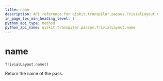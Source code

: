 ```yaml
---
title: name
description: API reference for qiskit.transpiler.passes.TrivialLayout.name
in_page_toc_min_heading_level: 1
python_api_type: method
python_api_name: qiskit.transpiler.passes.TrivialLayout.name
---
```


# name

<span id="qiskit.transpiler.passes.TrivialLayout.name" />

`TrivialLayout.name()`

Return the name of the pass.

